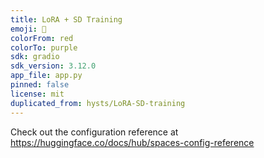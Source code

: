 ```yaml
---
title: LoRA + SD Training
emoji: 🏢
colorFrom: red
colorTo: purple
sdk: gradio
sdk_version: 3.12.0
app_file: app.py
pinned: false
license: mit
duplicated_from: hysts/LoRA-SD-training
---
```


Check out the configuration reference at https://huggingface.co/docs/hub/spaces-config-reference
